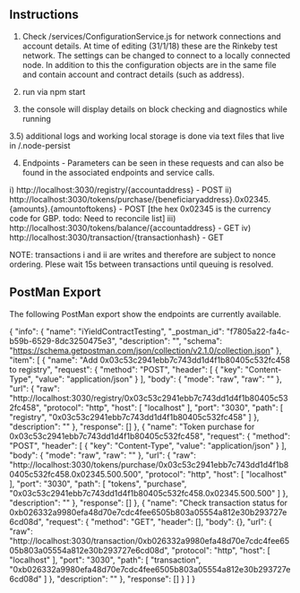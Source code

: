 Instructions
------------

1) Check /services/ConfigurationService.js for network connections and account details. At time of editing (31/1/18) these are the Rinkeby test network. The settings can be changed to connect to a locally connected node. In addition to this the configuration objects are in the same file and contain account and contract details (such as address).

2) run via npm start

3) the console will display details on block checking and diagnostics while running

3.5) additional logs and working local storage is done via text files that live in /.node-persist

4) Endpoints - Parameters can be seen in these requests and can also be found in the associated endpoints and service calls.

i) http://localhost:3030/registry/{accountaddress} - POST
ii) http://localhost:3030/tokens/purchase/{beneficiaryaddress}.0x02345.{amounts}.{amountoftokens} - POST [the hex 0x02345 is the currency code for GBP. todo: Need to reconcile list]
iii) http://localhost:3030/tokens/balance/{accountaddress} - GET
iv) http://localhost:3030/transaction/{transactionhash} - GET

NOTE: transactions i and ii are writes and therefore are subject to nonce ordering. Plese wait 15s between transactions until queuing is resolved.


PostMan Export
--------------

The following PostMan export show the endpoints are currently available.

{
	"info": {
		"name": "iYieldContractTesting",
		"_postman_id": "f7805a22-fa4c-b59b-6529-8dc3250475e3",
		"description": "",
		"schema": "https://schema.getpostman.com/json/collection/v2.1.0/collection.json"
	},
	"item": [
		{
			"name": "Add 0x03c53c2941ebb7c743dd1d4f1b80405c532fc458 to registry",
			"request": {
				"method": "POST",
				"header": [
					{
						"key": "Content-Type",
						"value": "application/json"
					}
				],
				"body": {
					"mode": "raw",
					"raw": ""
				},
				"url": {
					"raw": "http://localhost:3030/registry/0x03c53c2941ebb7c743dd1d4f1b80405c532fc458",
					"protocol": "http",
					"host": [
						"localhost"
					],
					"port": "3030",
					"path": [
						"registry",
						"0x03c53c2941ebb7c743dd1d4f1b80405c532fc458"
					]
				},
				"description": ""
			},
			"response": []
		},
		{
			"name": "Token purchase for 0x03c53c2941ebb7c743dd1d4f1b80405c532fc458",
			"request": {
				"method": "POST",
				"header": [
					{
						"key": "Content-Type",
						"value": "application/json"
					}
				],
				"body": {
					"mode": "raw",
					"raw": ""
				},
				"url": {
					"raw": "http://localhost:3030/tokens/purchase/0x03c53c2941ebb7c743dd1d4f1b80405c532fc458.0x02345.500.500",
					"protocol": "http",
					"host": [
						"localhost"
					],
					"port": "3030",
					"path": [
						"tokens",
						"purchase",
						"0x03c53c2941ebb7c743dd1d4f1b80405c532fc458.0x02345.500.500"
					]
				},
				"description": ""
			},
			"response": []
		},
		{
			"name": "Check transaction status for 0xb026332a9980efa48d70e7cdc4fee6505b803a05554a812e30b293727e6cd08d",
			"request": {
				"method": "GET",
				"header": [],
				"body": {},
				"url": {
					"raw": "http://localhost:3030/transaction/0xb026332a9980efa48d70e7cdc4fee6505b803a05554a812e30b293727e6cd08d",
					"protocol": "http",
					"host": [
						"localhost"
					],
					"port": "3030",
					"path": [
						"transaction",
						"0xb026332a9980efa48d70e7cdc4fee6505b803a05554a812e30b293727e6cd08d"
					]
				},
				"description": ""
			},
			"response": []
		}
	]
}